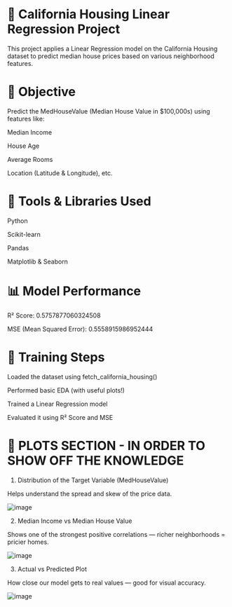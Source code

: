 <h1>🏡 California Housing Linear Regression Project</h1>

This project applies a Linear Regression model on the California Housing dataset to predict median house prices based on various neighborhood features.

<h1>📌 Objective</h1>

Predict the MedHouseValue (Median House Value in $100,000s) using features like:

Median Income

House Age

Average Rooms

Location (Latitude & Longitude), etc.

<h1>🔧 Tools & Libraries Used</h1>

Python

Scikit-learn

Pandas

Matplotlib & Seaborn

<h1>📊 Model Performance</h1>

R² Score: 0.5757877060324508

MSE (Mean Squared Error): 0.5558915986952444

<h1>🧪 Training Steps</h1>

Loaded the dataset using fetch_california_housing()

Performed basic EDA (with useful plots!)

Trained a Linear Regression model

Evaluated it using R² Score and MSE

<h1>🧠 PLOTS SECTION - IN ORDER TO SHOW OFF THE KNOWLEDGE</h1>

1. Distribution of the Target Variable (MedHouseValue)

Helps understand the spread and skew of the price data.

![image](https://github.com/user-attachments/assets/12bce6c4-04ee-4870-9a8a-9bcacc525536)


2. Median Income vs Median House Value

Shows one of the strongest positive correlations — richer neighborhoods = pricier homes.

![image](https://github.com/user-attachments/assets/0645ac12-e508-4e96-9629-e2643bc61a13)


3. Actual vs Predicted Plot

How close our model gets to real values — good for visual accuracy.

![image](https://github.com/user-attachments/assets/bf123cf5-5277-4ebf-88fe-ed9c3081396f)
